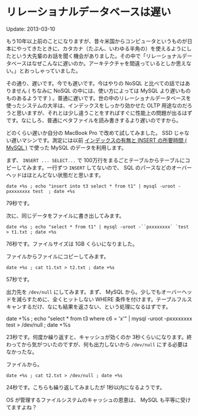 リレーショナルデータベースは遅い
=====

Update: 2013-03-10

もう10年以上前のことになりますが、昔々米国からコンピュータというものが日本にやってきたときに、カタカナ（たぶん、いわゆる半角の）を使えるようにしたという大先輩のお話を聞く機会がありました。その中で「リレーショナルデータベースはなぜこんなに遅いのか。アーキテクチャを間違っているとしか思えない。」とおっしゃっていました。

その通り、遅いです。今でも遅いです。今はやりの NoSQL と比べての話ではありません ( ちなみに NoSQL の中には、使い方によっては MySQL より遅いものものあるようです ) 。普通に遅いです。世の中のリレーショナルデータベースを使ったシステムの大半は、インデックスをしっかり効かせた OLTP 用途なのだろうと思いますが、それとは少し違うことをすればすぐに性能上の問題が出るはずです。なにしろ、普通にベタファイルを読み書きするより遅いのですから。

どのくらい遅いか自分の MacBook Pro で改めて試してみました。 SSD じゃない遅いマシンです。測定には以前 [インデックスの有無と INSERT の所要時間 ( MySQL )](index-insert-time-mysql.html) で使った MySQL のデータを利用します。

まず、 `INSERT ... SELECT...` で 100万行をまるごとテーブルからテーブルにコピーしてみます。一行ずつ `INSERT` してないので、 SQL のパースなどのオーバーヘッドはほとんどない状態だと思います。

```
date +%s ; echo "insert into t3 select * from t1" | mysql -uroot -pxxxxxxxx test  ; date +%s
```

79秒です。

次に、同じデータをファイルに書き出してみます。

```
date +%s ; echo "select * from t1" | mysql -uroot -``pxxxxxxxx` `test > t1.txt ; date +%s
```

76秒です。ファイルサイズは 1GB くらいになりました。

ファイルからファイルにコピーしてみます。

```
date +%s ; cat t1.txt > t2.txt ; date +%s
```

57秒です。

出力先を `/dev/null` にしてみます。まず、 MySQL から。少しでもオーバーヘッドを減らすために、全くヒットしない WHERE 条件を付けます。テーブルフルスキャンするだけ、なにも結果を返さない、という処理になるはずです。

date +%s ; echo "select \* from t3 where c6 = 'x'" | mysql -uroot -pxxxxxxxx test > /dev/null ; date +%s

23秒です。何度か繰り返すと、キャッシュが効くのか 3秒くらいになります。終わってから気がついたのですが、何も出力しないから `/dev/null` にする必要はなかったな。

ファイルから。

```
date +%s ; cat t2.txt > /dev/null ; date +%s
```

24秒です。こちらも繰り返してみましたが 1秒以内になるようです。

OS が管理するファイルシステムのキャッシュの恩恵は、 MySQL も平等に受けてますよね？
